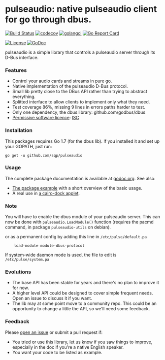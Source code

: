 # pulseaudio: native pulseaudio client for go through dbus.

[![Build Status](https://travis-ci.org/sqp/pulseaudio.svg?branch=master)](https://travis-ci.org/sqp/pulseaudio)
[![codecov](https://codecov.io/gh/sqp/pulseaudio/branch/master/graph/badge.svg)](https://codecov.io/gh/sqp/pulseaudio)
[![golangci](https://golangci.com/badges/github.com/sqp/pulseaudio.svg)](https://golangci.com/r/github.com/sqp/pulseaudio)
[![Go Report Card](https://goreportcard.com/badge/sqp/pulseaudio)](https://goreportcard.com/report/sqp/pulseaudio)

[![License](https://img.shields.io/:license-ISC-brightgreen.svg)](https://raw.githubusercontent.com/sqp/pulseaudio/master/LICENSE)
[![GoDoc](https://img.shields.io/badge/godoc-reference-blue.svg?style=flat)](https://godoc.org/github.com/sqp/pulseaudio)


pulseaudio is a simple library that controls a pulseaudio server through its D-Bus interface.

### Features

* Control your audio cards and streams in pure go.
* Native implementation of the pulseaudio D-Bus protocol.
* Small lib pretty close to the DBus API rather than trying to abstract everything.
* Splitted interface to allow clients to implement only what they need.
* Test coverage 86%, missing 9 lines in errors paths harder to test.
* Only one dependency, the dbus library: github.com/godbus/dbus
* [Permissive software licence](https://en.wikipedia.org/wiki/Permissive_software_licence): [ISC](https://raw.githubusercontent.com/sqp/pulseaudio/master/LICENSE)

### Installation

This packages requires Go 1.7 (for the dbus lib). If you installed it and set up your GOPATH, just run:

```
go get -u github.com/sqp/pulseaudio
```

### Usage

The complete package documentation is available at [godoc.org](http://godoc.org/github.com/sqp/pulseaudio).
See also:
* [The package example](https://godoc.org/github.com/sqp/pulseaudio/#example_) with a short overview of the basic usage. 
* A real use in [a cairo-dock applet](https://github.com/sqp/godock/blob/master/services/Audio/audio.go).

### Note

You will have to enable the dbus module of your pulseaudio server.
This can now be done with ```pulseaudio.LoadModule()``` function (requires the pacmd command, in package ```pulseaudio-utils``` on debian).

or as a permanent config by adding this line in ```/etc/pulse/default.pa```
```
    load-module module-dbus-protocol
```
If system-wide daemon mode is used, the file to edit is ```/etc/pulse/system.pa```

### Evolutions

* The base API has been stable for years and there's no plan to improve it for now.
* A higher level API could be designed to cover simple frequent needs.
Open an issue to discuss it if you want.
* The lib may at some point move to a community repo. This could be an
opportunity to change a little the API, so we'll need some feedback.

### Feedback

Please [open an issue](https://github.com/sqp/pulseaudio/issues) or submit a pull request if:
* You tried or use this library, let us know if you saw things to improve, especially in the doc if you're a native English speaker.
* You want your code to be listed as example.